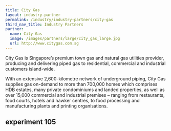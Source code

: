 ```yaml
---
title: City Gas
layout: industry-partner
permalink: /industry/industry-partners/city-gas
third_nav_title: Industry Partners
partner:
  name: City Gas
  image: /images/partners/large/city_gas_large.jpg
  url: http://www.citygas.com.sg
---
```

City Gas is Singapore’s premium town gas and natural gas utilities provider, producing and delivering piped gas to residential, commercial and industrial customers island-wide.

With an extensive 2,600-kilometre network of underground piping, City Gas supplies gas on-demand to more than 700,000 homes which comprises HDB estates, many private condominiums and landed properties, as well as over 15,000 commercial and industrial premises – ranging from restaurants, food courts, hotels and hawker centres, to food processing and manufacturing plants and printing organisations.

## experiment 105


